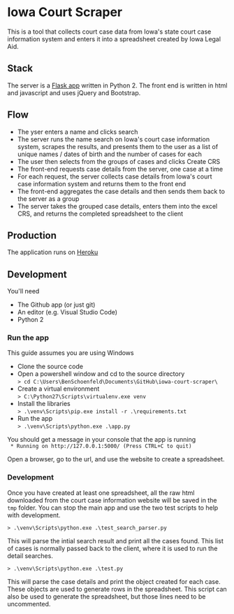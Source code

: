 # Iowa Court Scraper

This is a tool that collects court case data from Iowa's state court case information system and enters it into a spreadsheet created by Iowa Legal Aid.

## Stack

The server is a [Flask app](https://flask.palletsprojects.com/en/1.1.x/) written in Python 2. The front end is written in html and javascript and uses jQuery and Bootstrap.

## Flow

* The yser enters a name and clicks search
* The server runs the name search on Iowa's court case information system, scrapes the results, and presents them to the user as a list of unique names / dates of birth and the number of cases for each
* The user then selects from the groups of cases and clicks Create CRS
* The front-end requests case details from the server, one case at a time
* For each request, the server collects case details from Iowa's court case information system and returns them to the front end
* The front-end aggregates the case details and then sends them back to the server as a group
* The server takes the grouped case details, enters them into the excel CRS, and returns the completed spreadsheet to the client

## Production

The application runs on [Heroku](https://www.heroku.com/)

## Development

You'll need

* The Github app (or just git)
* An editor (e.g. Visual Studio Code)
* Python 2

### Run the app

This guide assumes you are using Windows

* Clone the source code
* Open a powershell window and cd to the source directory  
`> cd C:\Users\BenSchoenfeld\Documents\GitHub\iowa-court-scraper\`
* Create a virtual environment  
`> C:\Python27\Scripts\virtualenv.exe venv`
* Install the libraries  
`> .\venv\Scripts\pip.exe install -r .\requirements.txt`
* Run the app  
`> .\venv\Scripts\python.exe .\app.py`

You should get a message in your console that the app is running  
` * Running on http://127.0.0.1:5000/ (Press CTRL+C to quit)`

Open a browser, go to the url, and use the website to create a spreadsheet.

### Development

Once you have created at least one spreadsheet, all the raw html downloaded from the court case information website will be saved in the `tmp` folder. You can stop the main app and use the two test scripts to help with development.

`> .\venv\Scripts\python.exe .\test_search_parser.py`

This will parse the intial search result and print all the cases found. This list of cases is normally passed back to the client, where it is used to run the detail searches.

`> .\venv\Scripts\python.exe .\test.py`

This will parse the case details and print the object created for each case. These objects are used to generate rows in the spreadsheet. This script can also be used to generate the spreadsheet, but those lines need to be uncommented.
